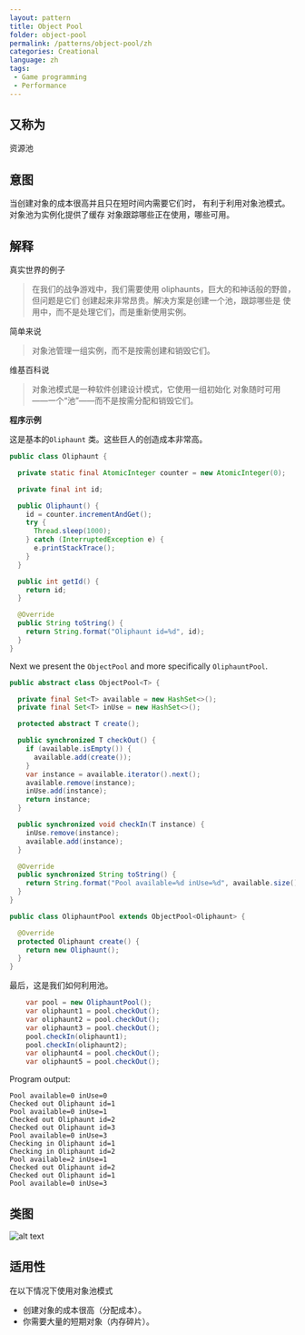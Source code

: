 ```yaml
---
layout: pattern
title: Object Pool
folder: object-pool
permalink: /patterns/object-pool/zh
categories: Creational
language: zh
tags:
 - Game programming
 - Performance
---
```


## 又称为
资源池

## 意图

当创建对象的成本很高并且只在短时间内需要它们时，
有利于利用对象池模式。对象池为实例化提供了缓存
对象跟踪哪些正在使用，哪些可用。

## 解释

真实世界的例子

> 在我们的战争游戏中，我们需要使用 oliphaunts，巨大的和神话般的野兽，但问题是它们
> 创建起来非常昂贵。解决方案是创建一个池，跟踪哪些是
> 使用中，而不是处理它们，而是重新使用实例。

简单来说

> 对象池管理一组实例，而不是按需创建和销毁它们。

维基百科说

> 对象池模式是一种软件创建设计模式，它使用一组初始化
> 对象随时可用——一个“池”——而不是按需分配和销毁它们。

**程序示例**

这是基本的`Oliphaunt` 类。这些巨人的创造成本非常高。

```java
public class Oliphaunt {

  private static final AtomicInteger counter = new AtomicInteger(0);

  private final int id;

  public Oliphaunt() {
    id = counter.incrementAndGet();
    try {
      Thread.sleep(1000);
    } catch (InterruptedException e) {
      e.printStackTrace();
    }
  }

  public int getId() {
    return id;
  }

  @Override
  public String toString() {
    return String.format("Oliphaunt id=%d", id);
  }
}
```

Next we present the `ObjectPool` and more specifically `OliphauntPool`.

```java
public abstract class ObjectPool<T> {

  private final Set<T> available = new HashSet<>();
  private final Set<T> inUse = new HashSet<>();

  protected abstract T create();

  public synchronized T checkOut() {
    if (available.isEmpty()) {
      available.add(create());
    }
    var instance = available.iterator().next();
    available.remove(instance);
    inUse.add(instance);
    return instance;
  }

  public synchronized void checkIn(T instance) {
    inUse.remove(instance);
    available.add(instance);
  }

  @Override
  public synchronized String toString() {
    return String.format("Pool available=%d inUse=%d", available.size(), inUse.size());
  }
}

public class OliphauntPool extends ObjectPool<Oliphaunt> {

  @Override
  protected Oliphaunt create() {
    return new Oliphaunt();
  }
}
```

最后，这是我们如何利用池。

```java
    var pool = new OliphauntPool();
    var oliphaunt1 = pool.checkOut();
    var oliphaunt2 = pool.checkOut();
    var oliphaunt3 = pool.checkOut();
    pool.checkIn(oliphaunt1);
    pool.checkIn(oliphaunt2);
    var oliphaunt4 = pool.checkOut();
    var oliphaunt5 = pool.checkOut();
```

Program output:

```
Pool available=0 inUse=0
Checked out Oliphaunt id=1
Pool available=0 inUse=1
Checked out Oliphaunt id=2
Checked out Oliphaunt id=3
Pool available=0 inUse=3
Checking in Oliphaunt id=1
Checking in Oliphaunt id=2
Pool available=2 inUse=1
Checked out Oliphaunt id=2
Checked out Oliphaunt id=1
Pool available=0 inUse=3
```

## 类图

![alt text](./etc/object-pool.png "Object Pool")

## 适用性
在以下情况下使用对象池模式

* 创建对象的成本很高（分配成本）。
* 你需要大量的短期对象（内存碎片）。
